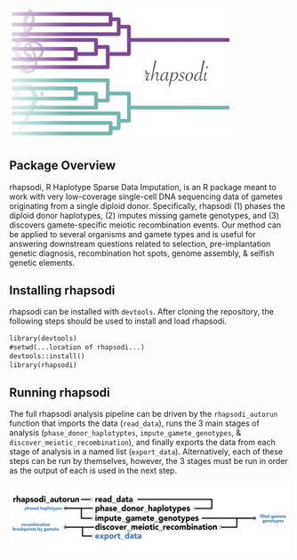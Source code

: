 <img src="https://raw.githubusercontent.com/mccoy-lab/rhapsodi/master/man/figures/logo.png" alt="logo" width="400"/>

## Package Overview
rhapsodi, R Haplotype Sparse Data Imputation, is an R package meant to work with very low-coverage single-cell DNA sequencing data of gametes originating from a single diploid donor. Specifically, rhapsodi (1) phases the diploid donor haplotypes, (2) imputes missing gamete genotypes, and (3) discovers gamete-specific meiotic recombination events. Our method can be applied to several organisms and gamete types and is useful for answering downstream questions related to selection, pre-implantation genetic diagnosis, recombination hot spots, genome assembly, & selfish genetic elements. 

## Installing rhapsodi

rhapsodi can be installed with `devtools`. After cloning the repository, the following steps should be used to install and load rhapsodi.

```
library(devtools)
#setwd(...location of rhapsodi...)
devtools::install()
library(rhapsodi)
```

## Running rhapsodi

The full rhapsodi analysis pipeline can be driven by the `rhapsodi_autorun` function that imports the data (`read_data`), runs the 3 main stages of analysis (`phase_donor_haplotyptes`, `impute_gamete_genotypes`, & `discover_meiotic_recombination`), and finally exports the data from each stage of analysis in a named list (`export_data`). Alternatively, each of these steps can be run by themselves, however, the 3 stages must be run in order as the output of each is used in the next step.

![Workflow](man/figures/workflow.png)

